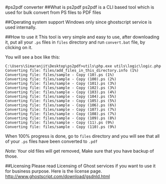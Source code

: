#ps2pdf converter
##What is ps2pdf
ps2pdf is a CLI based tool which is used for bulk convert from PS files to PDF files

##Operating system support
Windows only since ghostscript service is used internally.

##How to use it
This tool is very simple and easy to use, after downloading it, put all your `.ps` files in `files` directory and run `convert.bat` file, by clicking on it.

You will see a box like this:
```
C:\Users\Simaranjit\Desktop\ps2pdf>utils\php.exe utils\logic\logic.php
Converting file: files/add_files_in_this_directory.info (1%)
Converting file: files/sample - Copy (10).ps (1%)
Converting file: files/sample - Copy (100).ps (2%)
Converting file: files/sample - Copy (101).ps (3%)
Converting file: files/sample - Copy (102).ps (3%)
Converting file: files/sample - Copy (103).ps (4%)
Converting file: files/sample - Copy (104).ps (5%)
Converting file: files/sample - Copy (105).ps (5%)
Converting file: files/sample - Copy (106).ps (6%)
Converting file: files/sample - Copy (107).ps (7%)
Converting file: files/sample - Copy (108).ps (7%)
Converting file: files/sample - Copy (109).ps (8%)
Converting file: files/sample - Copy (11).ps (9%)
Converting file: files/sample - Copy (110).ps (9%)
````

When 100% progress is done, go to `files` directory and you will see that all of your `.ps` files have been converted to `.pdf`

*Note:* Your old files will get removed, Make sure that you have backup of those.

##Licensing
Please read Licensing of Ghost services if you want to use it for business purpose. Here is the license page.
http://www.ghostscript.com/download/gsdnld.html
